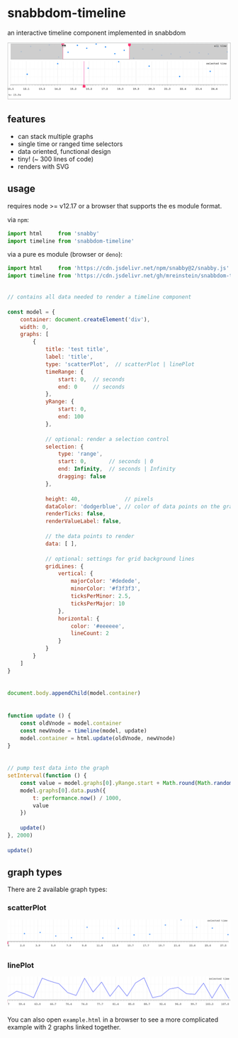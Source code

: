 # snabbdom-timeline

an interactive timeline component implemented in snabbdom

![alt text](example.png "screenshot")


## features
* can stack multiple graphs
* single time or ranged time selectors
* data oriented, functional design
* tiny! (~ 300 lines of code)
* renders with SVG


## usage

requires node >= v12.17 or a browser that supports the es module format.


via `npm`:
```javascript
import html     from 'snabby'
import timeline from 'snabbdom-timeline'
```

via a pure es module (browser or `deno`):
```javascript
import html     from 'https://cdn.jsdelivr.net/npm/snabby@2/snabby.js'
import timeline from 'https://cdn.jsdelivr.net/gh/mreinstein/snabbdom-timeline/timeline.js'
```


```javascript

// contains all data needed to render a timeline component

const model = {
    container: document.createElement('div'),
    width: 0,
    graphs: [
        {
            title: 'test title',
            label: 'title',
            type: 'scatterPlot',  // scatterPlot | linePlot
            timeRange: {
                start: 0,  // seconds
                end: 0     // seconds
            },
            yRange: {
                start: 0,
                end: 100
            },

            // optional: render a selection control
            selection: {
                type: 'range',
                start: 0,       // seconds | 0
                end: Infinity,  // seconds | Infinity
                dragging: false
            },

            height: 40,              // pixels
            dataColor: 'dodgerblue', // color of data points on the graph
            renderTicks: false,
            renderValueLabel: false,

            // the data points to render
            data: [ ],

            // optional: settings for grid background lines
            gridLines: {
                vertical: {
                    majorColor: '#dedede',
                    minorColor: '#f3f3f3',
                    ticksPerMinor: 2.5,
                    ticksPerMajor: 10
                },
                horizontal: {
                    color: '#eeeeee',
                    lineCount: 2
                }
            }
        }
    ]
}


document.body.appendChild(model.container)


function update () {
    const oldVnode = model.container
    const newVnode = timeline(model, update)
    model.container = html.update(oldVnode, newVnode)
}


// pump test data into the graph
setInterval(function () {
    const value = model.graphs[0].yRange.start + Math.round(Math.random() * (model.graphs[0].yRange.end - model.graphs[0].yRange.start))
    model.graphs[0].data.push({
        t: performance.now() / 1000,
        value
    })

    update()
}, 2000)

update()

```

## graph types

There are 2 available graph types:

### scatterPlot

![alt text](plot-scatter.png "scatter plot graph")


### linePlot

![alt text](plot-line.png "line plot graph")
 

You can also open `example.html` in a browser to see a more complicated example with 2 graphs linked together.
